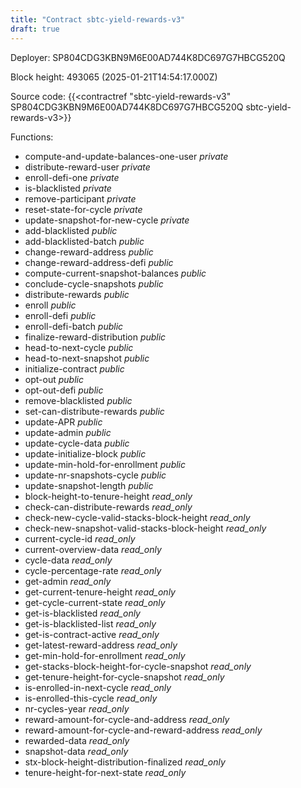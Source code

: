 ```yaml
---
title: "Contract sbtc-yield-rewards-v3"
draft: true
---
```

Deployer: SP804CDG3KBN9M6E00AD744K8DC697G7HBCG520Q


 



Block height: 493065 (2025-01-21T14:54:17.000Z)

Source code: {{<contractref "sbtc-yield-rewards-v3" SP804CDG3KBN9M6E00AD744K8DC697G7HBCG520Q sbtc-yield-rewards-v3>}}

Functions:

* compute-and-update-balances-one-user _private_
* distribute-reward-user _private_
* enroll-defi-one _private_
* is-blacklisted _private_
* remove-participant _private_
* reset-state-for-cycle _private_
* update-snapshot-for-new-cycle _private_
* add-blacklisted _public_
* add-blacklisted-batch _public_
* change-reward-address _public_
* change-reward-address-defi _public_
* compute-current-snapshot-balances _public_
* conclude-cycle-snapshots _public_
* distribute-rewards _public_
* enroll _public_
* enroll-defi _public_
* enroll-defi-batch _public_
* finalize-reward-distribution _public_
* head-to-next-cycle _public_
* head-to-next-snapshot _public_
* initialize-contract _public_
* opt-out _public_
* opt-out-defi _public_
* remove-blacklisted _public_
* set-can-distribute-rewards _public_
* update-APR _public_
* update-admin _public_
* update-cycle-data _public_
* update-initialize-block _public_
* update-min-hold-for-enrollment _public_
* update-nr-snapshots-cycle _public_
* update-snapshot-length _public_
* block-height-to-tenure-height _read_only_
* check-can-distribute-rewards _read_only_
* check-new-cycle-valid-stacks-block-height _read_only_
* check-new-snapshot-valid-stacks-block-height _read_only_
* current-cycle-id _read_only_
* current-overview-data _read_only_
* cycle-data _read_only_
* cycle-percentage-rate _read_only_
* get-admin _read_only_
* get-current-tenure-height _read_only_
* get-cycle-current-state _read_only_
* get-is-blacklisted _read_only_
* get-is-blacklisted-list _read_only_
* get-is-contract-active _read_only_
* get-latest-reward-address _read_only_
* get-min-hold-for-enrollment _read_only_
* get-stacks-block-height-for-cycle-snapshot _read_only_
* get-tenure-height-for-cycle-snapshot _read_only_
* is-enrolled-in-next-cycle _read_only_
* is-enrolled-this-cycle _read_only_
* nr-cycles-year _read_only_
* reward-amount-for-cycle-and-address _read_only_
* reward-amount-for-cycle-and-reward-address _read_only_
* rewarded-data _read_only_
* snapshot-data _read_only_
* stx-block-height-distribution-finalized _read_only_
* tenure-height-for-next-state _read_only_
